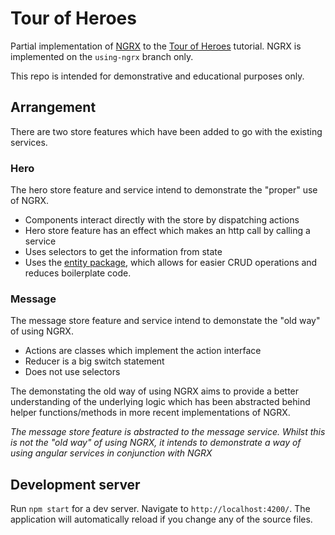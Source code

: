 # Tour of Heroes

Partial implementation of [NGRX](https://ngrx.io/) to the [Tour of Heroes](https://angular.io/tutorial) tutorial. NGRX is implemented on the `using-ngrx` branch only.

This repo is intended for demonstrative and educational purposes only.

## Arrangement

There are two store features which have been added to go with the existing services.

### Hero

The hero store feature and service intend to demonstrate the "proper" use of NGRX.

- Components interact directly with the store by dispatching actions
- Hero store feature has an effect which makes an http call by calling a service
- Uses selectors to get the information from state
- Uses the [entity package](https://ngrx.io/guide/entity), which allows for easier CRUD operations and reduces boilerplate code.

### Message

The message store feature and service intend to demonstate the "old way" of using NGRX.

- Actions are classes which implement the action interface
- Reducer is a big switch statement
- Does not use selectors

The demonstating the old way of using NGRX aims to provide a better understanding of the underlying logic which has been abstracted behind helper functions/methods in more recent implementations of NGRX.

_The message store feature is abstracted to the message service. Whilst this is not the "old way" of using NGRX, it intends to demonstrate a way of using angular services in conjunction with NGRX_

## Development server

Run `npm start` for a dev server. Navigate to `http://localhost:4200/`. The application will automatically reload if you change any of the source files.
